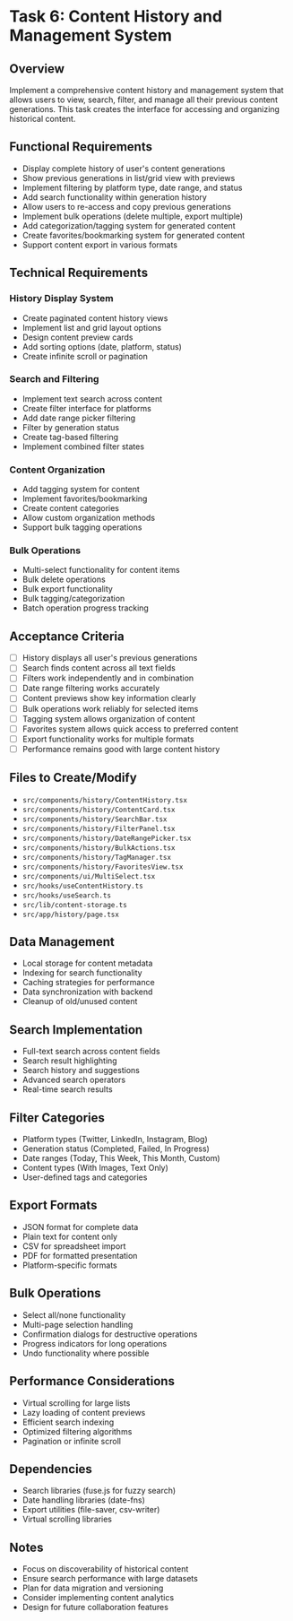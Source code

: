 # Task 6: Content History and Management System

## Overview
Implement a comprehensive content history and management system that allows users to view, search, filter, and manage all their previous content generations. This task creates the interface for accessing and organizing historical content.

## Functional Requirements
- Display complete history of user's content generations
- Show previous generations in list/grid view with previews
- Implement filtering by platform type, date range, and status
- Add search functionality within generation history
- Allow users to re-access and copy previous generations
- Implement bulk operations (delete multiple, export multiple)
- Add categorization/tagging system for generated content
- Create favorites/bookmarking system for generated content
- Support content export in various formats

## Technical Requirements

### History Display System
- Create paginated content history views
- Implement list and grid layout options
- Design content preview cards
- Add sorting options (date, platform, status)
- Create infinite scroll or pagination

### Search and Filtering
- Implement text search across content
- Create filter interface for platforms
- Add date range picker filtering
- Filter by generation status
- Create tag-based filtering
- Implement combined filter states

### Content Organization
- Add tagging system for content
- Implement favorites/bookmarking
- Create content categories
- Allow custom organization methods
- Support bulk tagging operations

### Bulk Operations
- Multi-select functionality for content items
- Bulk delete operations
- Bulk export functionality
- Bulk tagging/categorization
- Batch operation progress tracking

## Acceptance Criteria
- [ ] History displays all user's previous generations
- [ ] Search finds content across all text fields
- [ ] Filters work independently and in combination
- [ ] Date range filtering works accurately
- [ ] Content previews show key information clearly
- [ ] Bulk operations work reliably for selected items
- [ ] Tagging system allows organization of content
- [ ] Favorites system allows quick access to preferred content
- [ ] Export functionality works for multiple formats
- [ ] Performance remains good with large content history

## Files to Create/Modify
- `src/components/history/ContentHistory.tsx`
- `src/components/history/ContentCard.tsx`
- `src/components/history/SearchBar.tsx`
- `src/components/history/FilterPanel.tsx`
- `src/components/history/DateRangePicker.tsx`
- `src/components/history/BulkActions.tsx`
- `src/components/history/TagManager.tsx`
- `src/components/history/FavoritesView.tsx`
- `src/components/ui/MultiSelect.tsx`
- `src/hooks/useContentHistory.ts`
- `src/hooks/useSearch.ts`
- `src/lib/content-storage.ts`
- `src/app/history/page.tsx`

## Data Management
- Local storage for content metadata
- Indexing for search functionality  
- Caching strategies for performance
- Data synchronization with backend
- Cleanup of old/unused content

## Search Implementation
- Full-text search across content fields
- Search result highlighting
- Search history and suggestions
- Advanced search operators
- Real-time search results

## Filter Categories
- Platform types (Twitter, LinkedIn, Instagram, Blog)
- Generation status (Completed, Failed, In Progress)
- Date ranges (Today, This Week, This Month, Custom)
- Content types (With Images, Text Only)
- User-defined tags and categories

## Export Formats
- JSON format for complete data
- Plain text for content only
- CSV for spreadsheet import
- PDF for formatted presentation
- Platform-specific formats

## Bulk Operations
- Select all/none functionality
- Multi-page selection handling
- Confirmation dialogs for destructive operations
- Progress indicators for long operations
- Undo functionality where possible

## Performance Considerations
- Virtual scrolling for large lists
- Lazy loading of content previews
- Efficient search indexing
- Optimized filtering algorithms
- Pagination or infinite scroll

## Dependencies
- Search libraries (fuse.js for fuzzy search)
- Date handling libraries (date-fns)
- Export utilities (file-saver, csv-writer)
- Virtual scrolling libraries

## Notes
- Focus on discoverability of historical content
- Ensure search performance with large datasets
- Plan for data migration and versioning
- Consider implementing content analytics
- Design for future collaboration features